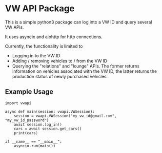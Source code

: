 # VW API Package
This is a simple python3 package can log into a VW ID and query several VW 
APIs.

It uses asyncio and aiohttp for http connections.

Currently, the functionality is limited to 
- Logging in to the VW ID
- Adding / removing vehicles to / from the VW ID
- Querying the "relations" and "lounge" APIs. The former returns 
information on vehicles associated with the VW ID, the latter returns the production 
status of newly purchased vehicles

## Example Usage

    import vwapi
    
    async def main(session: vwapi.VWSession):
        session = vwapi.VWSession("my_vw_id@gmail.com", "my_vw_id_password")
        await session.log_in()
        cars = await session.get_cars()
        print(cars)

    if __name__ == "__main__":
        asyncio.run(main())
